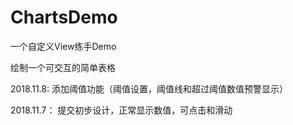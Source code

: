 # ChartsDemo
一个自定义View练手Demo

绘制一个可交互的简单表格


2018.11.8:
添加阈值功能（阈值设置，阈值线和超过阈值数值预警显示）

2018.11.7：
提交初步设计，正常显示数值，可点击和滑动

